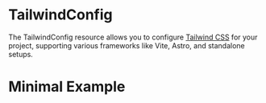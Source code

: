 # TailwindConfig

The TailwindConfig resource allows you to configure [Tailwind CSS](https://tailwindcss.com/) for your project, supporting various frameworks like Vite, Astro, and standalone setups.

# Minimal Example